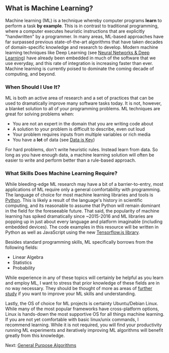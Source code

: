 ## What is Machine Learning?

Machine learning (ML) is a technique whereby computer programs **learn** to perform a task **by example**. This is in contrast to traditional programming, where a computer executes heuristic instructions that are explicitly "handwritten" by a programmer. In many areas, ML-based approaches have far surpassed previous state-of-the-art algorithms that have taken decades of domain-specific knowledge and research to develop. Modern machine learning techniques like Deep Learning (see [Neural Networks & Deep Learning](neural-networks-and-deep-learning.html)) have already been embedded in much of the software that we use everyday, and this rate of integration is increasing faster than ever. Machine learning is currently poised to dominate the coming decade of computing, and beyond. 

### When Should I Use It?

ML is both an active area of research and a set of practices that can be used to dramatically improve many software tasks today. It is not, however, a blanket solution to all of your programming problems. ML techniques are great for solving problems when:

- You are not an expert in the domain that you are writing code about
- A solution to your problem is difficult to describe, even out loud
- Your problem requires inputs from multiple variables or rich media
- You have a **lot** of data (see [Data is Key](data-is-key.html))

For hard problems, don't write heuristic rules. Instead learn from data. So long as you have enough data, a machine learning solution will often be easier to write and perform better than a rule-based approach.

### What Skills Does Machine Learning Require?

While bleeding-edge ML research
<span class="marginal-note" data-info='Most new ML research papers appear on [arxiv.org](https://arxiv.org/list/stat.ML/pastweek) before they are even presented at conferences and included in academic journals. Today, it has become standard to release open source software on sites like GitHub along with the papers on ArXiv.'></span>
may have a bit of a barrier-to-entry, most applications of ML require only a general comfortability with programming. The language of choice for most machine learning libraries and tools is [Python](https://learnxinyminutes.com/docs/python/). This is likely a result of the language's history in scientific computing, and its reasonable to assume that Python will remain dominant in the field for the foreseeable future. That said, the popularity of machine learning has spiked dramatically since ~2015-2016 and ML libraries are popping up in just about every language and platform imaginable (including embedded devices). The code examples in this resource will be written in Python as well as JavaScript using the new [Tensorflow.js library](https://js.tensorflow.org/).

Besides standard programming skills, ML specifically borrows from the following fields:

- Linear Algebra
- Statistics
- Probability

While experience in any of these topics will certainly be helpful as you learn and employ ML, I want to stress that prior knowledge of these fields are in no way necessary. They should be thought of more as areas of [further study](https://www.youtube.com/watch?v=kjBOesZCoqc&list=PLZHQObOWTQDPD3MizzM2xVFitgF8hE_ab) if you want to improve your ML skills and understanding.

Lastly, the OS of choice for ML projects is certainty Ubuntu/Debian Linux. While many of the most popular frameworks have cross-platform options, Linux is hands-down the most supportive OS for all things machine learning. If you are not yet comfortable with basic linux/unix commands, I recommend learning. While it is not required, you will find your productivity running ML experiments and iteratively improving ML algorithms will benefit greatly from this knowledge.

Next: [General Purpose Algorithms](general-purpose-algorithms.html)